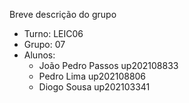 Breve descrição do grupo

* Turno: LEIC06
* Grupo: 07
* Alunos:
    - João Pedro Passos up202108833
    - Pedro Lima up202108806
    - Diogo Sousa up202103341
